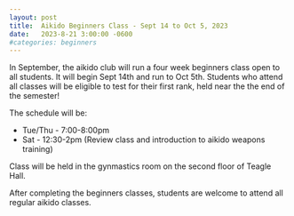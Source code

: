 ```yaml
---
layout: post
title:  Aikido Beginners Class - Sept 14 to Oct 5, 2023
date:   2023-8-21 3:00:00 -0600
#categories: beginners
---
```


In September, the aikido club will run a four week beginners class open to all students.
It will begin Sept 14th and run to Oct 5th.
Students who attend all classes will be eligible to test for their first rank, held near the the end of the semester!

The schedule will be:
* Tue/Thu - 7:00-8:00pm
* Sat - 12:30-2pm (Review class and introduction to aikido weapons training)

Class will be held in the gynmastics room on the second floor of Teagle Hall.

After completing the beginners classes, students are welcome to attend all regular aikido classes.
